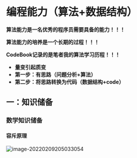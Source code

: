 # 编程能力（算法+数据结构）

**算法能力是一名优秀的程序员需要具备的能力！！！**

**算法能力的培养是一个长期的过程！！！**

**CodeBook记录的是笔者我的算法学习历程！！！**

- **量变引起质变**
- **第一步：有思路（问题分析+算法）**
- **第二步：将思路转换为代码（数据结构+code）**

## 一：知识储备

### 数学知识储备

#### 容斥原理

![image-20220209205033054](C:\Users\西安交通大学2193613091sxm\AppData\Roaming\Typora\typora-user-images\image-20220209205033054.png)

